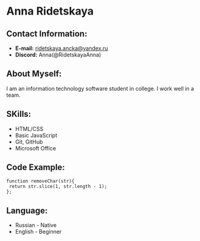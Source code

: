 # Anna Ridetskaya 
## Contact Information: 
* **E-mail:** ridetskaya.ancka@yandex.ru
* **Discord:** Anna(@RidetskayaAnna)
## About Myself: 
I am an information technology software student in college. I work well in a team.
## SKills: 
* HTML/CSS
* Basic JavaScript
* Git, GitHub
* Microsoft Office
 ## Code Example: 
 ```javascript1
 function removeChar(str){
  return str.slice(1, str.length - 1);
};
```
## Language: 
* Russian - Native
* English - Beginner
